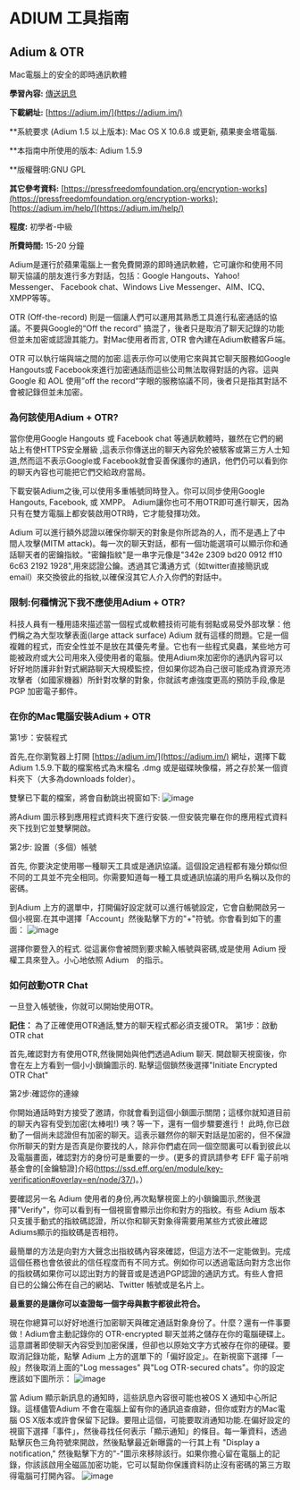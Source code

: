 [Title]: # ()
[Order]: # (0)

# ADIUM 工具指南

## Adium & OTR
Mac電腦上的安全的即時通訊軟體

**學習內容:** [傳送訊息](umbrella://lesson/sending-a-message)

**下載網址:** [https://adium.im/](https://adium.im/)

**系統要求 (Adium 1.5 以上版本): Mac OS X 10.6.8 或更新, 蘋果麥金塔電腦.

**本指南中所使用的版本: Adium 1.5.9

**版權聲明:GNU GPL

**其它參考資料:** [https://pressfreedomfoundation.org/encryption-works](https://pressfreedomfoundation.org/encryption-works);[https://adium.im/help/](https://adium.im/help/)

**程度:** 初學者-中級

**所費時間:** 15-20 分鐘

Adium是運行於蘋果電腦上一套免費開源的即時通訊軟體，它可讓你和使用不同聊天協議的朋友進行多方對話，包括：Google Hangouts、Yahoo! Messenger、 Facebook chat、Windows Live Messenger、AIM、ICQ、XMPP等等。

OTR (Off-the-record) 則是一個讓人們可以運用其熟悉工具進行私密通話的協議。不要與Google的“Off the record” 搞混了，後者只是取消了聊天記錄的功能但並未加密或認證其能力。對Mac使用者而言, OTR 會內建在Adium軟體客戶端。

OTR 可以執行端與端之間的加密.這表示你可以使用它來與其它聊天服務如Google Hangouts或 Facebook來進行加密通話而這些公司無法取得對話的內容。這與Google 和 AOL 使用”off the record“字眼的服務協議不同，後者只是指其對話不會被記錄但並未加密。

### 為何該使用Adium + OTR?

當你使用Google Hangouts 或 Facebook chat 等通訊軟體時，雖然在它們的網站上有使HTTPS安全層級 ,這表示你傳送出的聊天內容免於被駭客或第三方人士知道,然而這不表示Google或 Facebook就會妥善保護你的通訊，他們仍可以看到你的聊天內容也可能把它們交給政府當局。

下載安裝Adium之後,可以使用多重帳號同時登入。你可以同步使用Google Hangouts, Facebook, 或 XMPP。 Adium讓你也可不用OTR即可進行聊天，因為只有在雙方電腦上都安裝啟用OTR時，它才能發揮功效。

Adium 可以進行額外認證以確保你聊天的對象是你所認為的人，而不是遇上了中間人攻擊(MITM attack)。每一次的聊天對話，都有一個功能選項可以顯示你和通話聊天者的密鑰指紋。"密鑰指紋"是一串字元像是"342e 2309 bd20 0912 ff10 6c63 2192 1928",用來認證公鑰。透過其它溝通方式（如twitter直接簡訊或email）來交換彼此的指紋,以確保沒其它人介入你們的對話中。

### 限制:何種情況下我不應使用Adium + OTR?

科技人員有一種用語來描述當一個程式或軟體技術可能有弱點或易受外部攻擊：他們稱之為大型攻擊表面(large attack surface) Adium 就有這樣的問題。它是一個複雜的程式，而安全性並不是放在其優先考量。它也有一些程式臭蟲，某些地方可能被政府或大公司用來入侵使用者的電腦。使用Adium來加密你的通訊內容可以好好地防護非針對式網路聊天大規模監控，但如果你認為自己很可能成為資源充沛攻擊者（如國家機器）所針對攻擊的對象，你就該考慮強度更高的預防手段,像是 PGP 加密電子郵件。

### 在你的Mac電腦安裝Adium + OTR

第1步：安裝程式

首先,在你瀏覧器上打開 [https://adium.im/](https://adium.im/) 網址，選擇下載 Adium 1.5.9.下載的檔案格式為末檔名 .dmg 或是磁碟映像檔，將之存於某一個資料夾下（大多為downloads folder）。

雙擊已下載的檔案，將會自動跳出視窗如下:
![image](tool_adium1.png)

將Adium 圖示移到應用程式資料夾下進行安裝.一但安裝完畢在你的應用程式資料夾下找到它並雙擊開啟。

第2步: 設置（多個）帳號

首先, 你要決定使用哪一種聊天工具或是通訊協議。這個設定過程都有幾分類似但不同的工具並不完全相同。你需要知道每一種工具或通訊協議的用戶名稱以及你的密碼。

到Adium 上方的選單中，打開偏好設定就可以進行帳號設定，它會自動開啟另一個小視窗.在其中選擇「Account」然後點擊下方的"+"符號。你會看到如下的畫面：
![image](tool_adium2.png)

選擇你要登入的程式. 從這裏你會被問到要求輸入帳號與密碼,或是使用 Adium 授權工具來登入。小心地依照 Adium　的指示。

### 如何啟動OTR Chat

一旦登入帳號後，你就可以開始使用OTR。

**記住：** 為了正確使用OTR通話,雙方的聊天程式都必須支援OTR。
第1步：啟動OTR chat

首先,確認對方有使用OTR,然後開始與他們透過Adium 聊天. 開啟聊天視窗後，你會在左上方看到一個小小鎖鑰圖示的. 點擊這個鎖然後選擇"Initiate Encrypted OTR Chat"

第2步:確認你的連線

你開始通話時對方接受了邀請，你就會看到這個小鎖圖示關閉；這樣你就知道目前的聊天內容有受到加密(太棒啦!) 咦？等一下，還有一個步驟要進行！
此時,你已啟動了一個尚未認證但有加密的聊天。這表示雖然你的聊天對話是加密的，但不保證你所聊天的對方是否真是你要找的人，除非你們處在同一個空間裏可以看到彼此以及電腦畫面，確認對方的身份可是重要的一步。(更多的資訊請參考 EFF 電子前哨基金會的[金鑰驗證]介紹(https://ssd.eff.org/en/module/key-verification#overlay=en/node/37/)。）

要確認另一名 Adium 使用者的身份,再次點擊視窗上的小鎖鑰圖示,然後選擇"Verify"，你可以看到有一個視窗會顯示出你和對方的指紋。有些 Adium 版本只支援手動式的指紋碼認證，所以你和聊天對象得需要用某些方式彼此確認Adiums顯示的指紋碼是否相符。

最簡單的方法是向對方大聲念出指紋碼內容來確認，但這方法不一定能做到。完成這個任務也會依彼此的信任程度而有不同方式。例如你可以透過電話向對方念出你的指紋碼如果你可以認出對方的聲音或是透過PGP認證的通訊方式。有些人會把自已的公鑰公佈在自己的網站、Twitter 帳號或是名片上。

**最重要的是讓你可以查證每一個字母與數字都彼此符合。**

現在你總算可以好好地進行加密聊天與確定通話對象身份了。什麼？還有一件事要做！Adium會主動記錄你的 OTR-encrypted 聊天並將之儲存在你的電腦硬碟上。這意謂著即使聊天內容受到加密保護，但卻也以原始文字方式被存在你的硬碟。要取消記錄功能，點擊 Adium 上方的選單下的「偏好設定」。在新視窗下選擇「一般」然後取消上面的"Log messages" 與"Log OTR-secured chats"。你的設定應該如下圖所示：
![image](tool_adium3.png)

當 Adium 顯示新訊息的通知時，這些訊息內容很可能也被OS X 通知中心所記錄。這樣儘管Adium 不會在電腦上留有你的通訊追查痕跡，但你或對方的Mac電腦 OS X版本或許會保留下記錄。要阻止這個，可能要取消通知功能.在偏好設定的視窗下選擇「事件」，然後尋找任何表示「顯示通知」的條目。每一筆資料，透過點擊灰色三角符號來開啟，然後點擊最近新曝露的一行其上有 "Display a notification," 然後點擊下方的"-"圖示來移除該行。如果你擔心留在電腦上的記錄，你該該啟用全磁區加密功能，它可以幫助你保護資料防止沒有密碼的第三方取得電腦可打開內容。
![image](tool_adium4.png)
